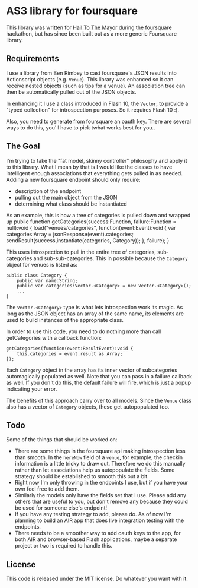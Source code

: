 # AS3 library for foursquare

This library was written for [Hail To The Mayor](http://hailtothemayor.com) during the foursquare hackathon, but has since been built out as a more generic Foursquare library.

## Requirements

I use a library from Ben Rimbey to cast foursquare's JSON results into Actionscript objects (e.g. `Venue`).  This library was enhanced so it can receive nested objects (such as tips for a venue).  An association tree can then be automatically pulled out of the JSON objects.

In enhancing it I use a class introduced in Flash 10, the `Vector`, to provide a "typed collection" for introspection purposes.   So it requires Flash 10 :).

Also, you need to generate from foursquare an oauth key.  There are several ways to do this, you'll have to pick twhat works best for you..

## The Goal

I'm trying to take the "fat model, skinny controller" philosophy and apply it to this library.  What I mean by that is I would like the classes to have intelligent enough associations that everything gets pulled in as needed.  Adding a new foursquare endpoint should only require:

* description of the endpoint
* pulling out the main object from the JSON
* determining what class should be instantiated

As an example, this is how a tree of categories is pulled down and wrapped up
    public function getCategories(success:Function, failure:Function = null):void {
        load("venues/categories", function(event:Event):void {
            var categories:Array = jsonResponse(event).categories;
            sendResult(success,instantiate(categories, Category));
        }, failure);
    }

This uses introspection to pull in the entire tree of categories, sub-categories and sub-sub-categories.  This in possible because the `Category` object for venues is listed as:

    public class Category {
        public var name:String;
        public var categories:Vector.<Category> = new Vector.<Category>();
        ...
    }

The `Vector.<Category>` type is what lets introspection work its magic.  As long as the JSON object has an array of the same name, its elements are used to build instances of the appropriate class.

In order to use this code, you need to do nothing more than call getCategories with a callback function:

    getCategories(function(event:ResultEvent):void {
        this.categories = event.result as Array;
    });
    
Each `Category` object in the array has its inner vector of subcategories automagically populated as well.  Note that you can pass in a failure callback as well.  If you don't do this, the default failure will fire, which is just a popup indicating your error.

The benefits of this approach carry over to all models.  Since the `Venue` class also has a vector of `Category` objects, these get autopopulated too.

## Todo

Some of the things that should be worked on:

* There are some things in the foursquare api making introspection less than smooth.  In the `hereNow` field of a `venue`, for example, the checkin information is a little tricky to draw out.  Therefore we do this manually rather than let associations help us autopopulate the fields.  Some strategy should be established to smooth this out a bit.
* Right now I'm only throwing in the endpoints I use, but if you have your own feel free to add them.
* Similarly the models only have the fields set that I use.  Please add any others that are useful to you, but don't remove any because they could be used for someone else's endpoint! 
* If you have any testing strategy to add, please do.  As of now I'm planning to build an AIR app that does live integration testing with the endpoints.
* There needs to be a smoother way to add oauth keys to the app, for both AIR and browser-based Flash applications, maybe a separate project or two is required to handle this.

## License

This code is released under the MIT license.  Do whatever you want with it.